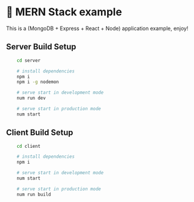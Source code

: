 
# 🚀 MERN Stack example

This is a (MongoDB + Express + React + Node) application example, enjoy!
## Server Build Setup

```bash
    cd server

    # install dependencies
    npm i
    npm i -g nodemon

    # serve start in development mode 
    num run dev

    # serve start in production mode 
    num start
```

## Client Build Setup

```bash
    cd client

    # install dependencies
    npm i

    # serve start in development mode 
    num start

    # serve start in production mode 
    num run build
```

